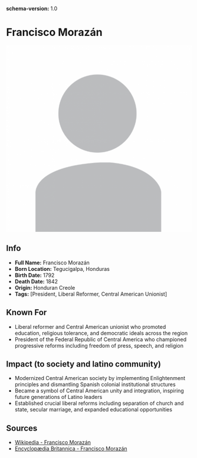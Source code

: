 **schema-version:** 1.0
# Francisco Morazán

![image description](images/person-image-template.png)

## Info
- **Full Name:** Francisco Morazán
- **Born Location:** Tegucigalpa, Honduras
- **Birth Date:** 1792
- **Death Date:** 1842
- **Origin:** Honduran Creole  
- **Tags:** [President, Liberal Reformer, Central American Unionist]

## Known For
- Liberal reformer and Central American unionist who promoted education, religious tolerance, and democratic ideals across the region
- President of the Federal Republic of Central America who championed progressive reforms including freedom of press, speech, and religion

## Impact (to society and latino community)
- Modernized Central American society by implementing Enlightenment principles and dismantling Spanish colonial institutional structures
- Became a symbol of Central American unity and integration, inspiring future generations of Latino leaders
- Established crucial liberal reforms including separation of church and state, secular marriage, and expanded educational opportunities

## Sources
- [Wikipedia - Francisco Morazán](https://en.wikipedia.org/wiki/Francisco_Morazán)
- [Encyclopædia Britannica - Francisco Morazán](https://www.britannica.com/biography/Francisco-Morazan)